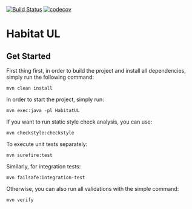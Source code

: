 [![Build Status](https://travis-ci.com/SamuelCabralCruz/GLO-4003.svg?token=BUYt3Vgakzzv3hSyH8Tn&branch=master)](https://travis-ci.com/SamuelCabralCruz/GLO-4003) [![codecov](https://codecov.io/gh/SamuelCabralCruz/GLO-4003/branch/master/graph/badge.svg?token=xVDhSPOnGU)](https://codecov.io/gh/SamuelCabralCruz/GLO-4003)

# Habitat UL

## Get Started

First thing first, in order to build the project and install all dependencies, simply run the following command:

```{bash}
mvn clean install
```

In order to start the project, simply run:

```{bash}
mvn exec:java -pl HabitatUL
```

If you want to run static style check analysis, you can use:

```{bash}
mvn checkstyle:checkstyle
```

To execute unit tests separately:

```{bash}
mvn surefire:test
```

Similarly, for integration tests:

```{bash}
mvn failsafe:integration-test
```

Otherwise, you can also run all validations with the simple command:

```{bash}
mvn verify
```
